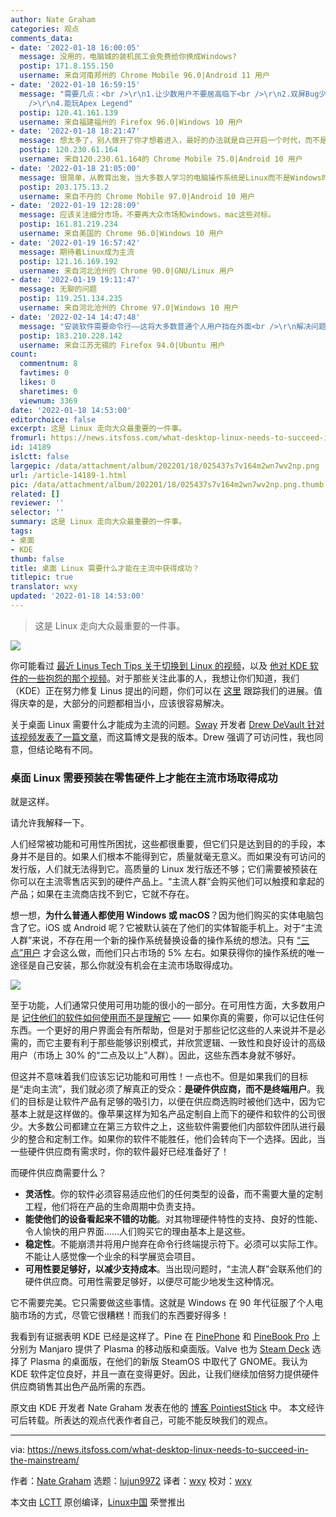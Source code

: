 ```yaml
---
author: Nate Graham
categories: 观点
comments_data:
- date: '2022-01-18 16:00:05'
  message: 没用的，电脑城的装机民工会免费给你换成Windows?
  postip: 171.8.155.150
  username: 来自河南郑州的 Chrome Mobile 96.0|Android 11 用户
- date: '2022-01-18 16:59:15'
  message: "需要几点：<br />\r\n1.让少数用户不要居高临下<br />\r\n2.双屏Bug少一点，兼容性好一点<br />\r\n3.让命令行爱好者也能学一学怎么用GUI<br
    />\r\n4.能玩Apex Legend"
  postip: 120.41.161.139
  username: 来自福建福州的 Firefox 96.0|Windows 10 用户
- date: '2022-01-18 18:21:47'
  message: 想太多了，别人做开了你才想着进入，最好的办法就是自己开启一个时代，而不是想着成为别人的替代品。
  postip: 120.230.61.164
  username: 来自120.230.61.164的 Chrome Mobile 75.0|Android 10 用户
- date: '2022-01-18 21:05:00'
  message: 很简单，从教育出发，当大多数人学习的电脑操作系统是Linux而不是Windows时，Linux就能真正进入主流
  postip: 203.175.13.2
  username: 来自不丹的 Chrome Mobile 97.0|Android 10 用户
- date: '2022-01-19 12:28:09'
  message: 应该关注细分市场，不要再大众市场和windows，mac这些对标。
  postip: 161.81.219.234
  username: 来自美国的 Chrome 96.0|Windows 10 用户
- date: '2022-01-19 16:57:42'
  message: 期待着Linux成为主流
  postip: 121.16.169.192
  username: 来自河北沧州的 Chrome 90.0|GNU/Linux 用户
- date: '2022-01-19 19:11:47'
  message: 无聊的问题
  postip: 119.251.134.235
  username: 来自河北沧州的 Chrome 97.0|Windows 10 用户
- date: '2022-02-14 14:47:48'
  message: "安装软件需要命令行——这将大多数普通个人用户挡在外面<br />\r\n解决问题需要命令行——这将大多数普通技术员挡在外面"
  postip: 183.210.228.142
  username: 来自江苏无锡的 Firefox 94.0|Ubuntu 用户
count:
  commentnum: 8
  favtimes: 0
  likes: 0
  sharetimes: 0
  viewnum: 3369
date: '2022-01-18 14:53:00'
editorchoice: false
excerpt: 这是 Linux 走向大众最重要的一件事。
fromurl: https://news.itsfoss.com/what-desktop-linux-needs-to-succeed-in-the-mainstream/
id: 14189
islctt: false
largepic: /data/attachment/album/202201/18/025437s7v164m2wn7wv2np.png
url: /article-14189-1.html
pic: /data/attachment/album/202201/18/025437s7v164m2wn7wv2np.png.thumb.jpg
related: []
reviewer: ''
selector: ''
summary: 这是 Linux 走向大众最重要的一件事。
tags:
- 桌面
- KDE
thumb: false
title: 桌面 Linux 需要什么才能在主流中获得成功？
titlepic: true
translator: wxy
updated: '2022-01-18 14:53:00'
---
```



> 
> 这是 Linux 走向大众最重要的一件事。
> 
> 
> 


![](/data/attachment/album/202201/18/025437s7v164m2wn7wv2np.png)


你可能看过 [最近 Linus Tech Tips 关于切换到 Linux 的视频](/article-14053-1.html)，以及 [他对 KDE 软件的一些抱怨的那个视频](https://www.youtube.com/watch?v=TtsglXhbxno&list=PL8mG-RkN2uTyhe6fxWpnsHv53Y1I-K3yu&index=3)。对于那些关注此事的人，我想让你们知道，我们（KDE）正在努力修复 Linus 提出的问题，你们可以在 [这里](https://invent.kde.org/teams/usability/issue-board/-/boards/7723) 跟踪我们的进展。值得庆幸的是，大部分的问题都相当小，应该很容易解决。


关于桌面 Linux 需要什么才能成为主流的问题。[Sway](https://swaywm.org/) 开发者 [Drew DeVault 针对该视频发表了一篇文章](https://drewdevault.com/2021/12/05/What-desktop-Linux-needs.html)，而这篇博文是我的版本。Drew 强调了可访问性，我也同意，但结论略有不同。


### 桌面 Linux 需要预装在零售硬件上才能在主流市场取得成功


就是这样。


请允许我解释一下。


人们经常被功能和可用性所困扰，这些都很重要，但它们只是达到目的的手段，本身并不是目的。如果人们根本不能得到它，质量就毫无意义。而如果没有可访问的发行版，人们就无法得到它。高质量的 Linux 发行版还不够；它们需要被预装在你可以在主流零售店买到的硬件产品上。“主流人群”会购买他们可以触摸和拿起的产品；如果在主流商店找不到它，它就不存在。


想一想，**为什么普通人都使用 Windows 或 macOS**？因为他们购买的实体电脑包含了它。iOS 或 Android 呢？它被默认装在了他们的实体智能手机上。对于“主流人群”来说，不存在用一个新的操作系统替换设备的操作系统的想法。只有 [“三点”用户](https://pointieststick.com/2021/11/29/who-is-the-target-user) 才会这么做，而他们只占市场的 5% 左右。如果获得你的操作系统的唯一途径是自己安装，那么你就没有机会在主流市场取得成功。


![](/data/attachment/album/202201/18/025438egkow2u5vtbefyuo.jpg)


至于功能，人们通常只使用可用功能的很小的一部分。在可用性方面，大多数用户是 [记住他们的软件如何使用而不是理解它](https://pointieststick.com/2021/11/30/more-about-those-zero-dot-users/) —— 如果你真的需要，你可以记住任何东西。一个更好的用户界面会有所帮助，但是对于那些记忆这些的人来说并不是必需的，而它主要有利于那些能够识别模式，并欣赏逻辑、一致性和良好设计的高级用户（市场上 30% 的“二点及以上”人群）。因此，这些东西本身就不够好。


但这并不意味着我们应该忘记功能和可用性！一点也不。但是如果我们的目标是“走向主流”，我们就必须了解真正的受众：**是硬件供应商，而不是终端用户**。我们的目标是让软件产品有足够的吸引力，以便在供应商选购时被他们选中，因为它基本上就是这样做的。像苹果这样为知名产品定制自上而下的硬件和软件的公司很少。大多数公司都建立在第三方软件之上，这些软件需要他们内部软件团队进行最少的整合和定制工作。如果你的软件不能胜任，他们会转向下一个选择。因此，当一些硬件供应商有需求时，你的软件最好已经准备好了！


而硬件供应商需要什么？


* **灵活性**。你的软件必须容易适应他们的任何类型的设备，而不需要大量的定制工程，他们将在产品的生命周期中负责支持。
* **能使他们的设备看起来不错的功能**。对其物理硬件特性的支持、良好的性能、令人愉快的用户界面……人们购买它的理由基本上是这些。
* **稳定性**。不能崩溃并将用户抛弃在命令行终端提示符下。必须可以实际工作。不能让人感觉像一个业余的科学展览会项目。
* **可用性要足够好，以减少支持成本**。当出现问题时，“主流人群”会联系他们的硬件供应商。可用性需要足够好，以便尽可能少地发生这种情况。


它不需要完美。它只需要做这些事情。这就是 Windows 在 90 年代征服了个人电脑市场的方式，尽管它很糟糕！而我们的东西要好得多！


我看到有证据表明 KDE 已经是这样了。Pine 在 [PinePhone](https://www.pine64.org/pinephone/) 和 [PineBook Pro](https://www.pine64.org/pinebook-pro/) 上分别为 Manjaro 提供了 Plasma 的移动版和桌面版。Valve 也为 [Steam Deck](https://www.steamdeck.com/) 选择了 Plasma 的桌面版，在他们的新版 SteamOS 中取代了 GNOME。我认为 KDE 软件定位良好，并且一直在变得更好。因此，让我们继续加倍努力提供硬件供应商销售其出色产品所需的东西。


原文由 KDE 开发者 Nate Graham 发表在他的 [博客 PointiestStick](https://pointieststick.com/2021/12/09/what-desktop-linux-needs-to-succeed-in-the-mainstream/) 中。 本文经许可后转载。所表达的观点代表作者自己，可能不能反映我们的观点。




---


via: <https://news.itsfoss.com/what-desktop-linux-needs-to-succeed-in-the-mainstream/>


作者：[Nate Graham](https://pointieststick.com/2021/12/09/what-desktop-linux-needs-to-succeed-in-the-mainstream/) 选题：[lujun9972](https://github.com/lujun9972) 译者：[wxy](https://github.com/wxy) 校对：[wxy](https://github.com/wxy)


本文由 [LCTT](https://github.com/LCTT/TranslateProject) 原创编译，[Linux中国](https://linux.cn/) 荣誉推出